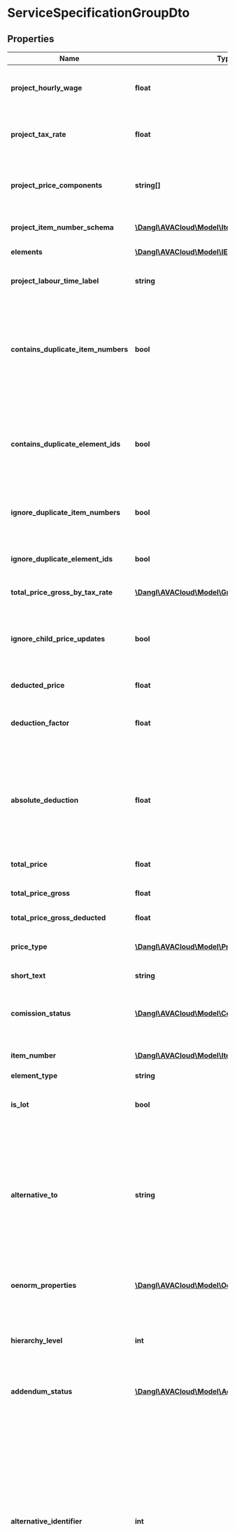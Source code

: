 # ServiceSpecificationGroupDto

## Properties
Name | Type | Description | Notes
------------ | ------------- | ------------- | -------------
**project_hourly_wage** | **float** | The hourly wage that is used within this ElementContainerBase. Will be propagated to child elements. | 
**project_tax_rate** | **float** | The tax rate that is used within this ElementContainerBase. Will be propagated to child elements. | 
**project_price_components** | **string[]** | The price components that are used within this project. They are ignored during Json deserialization because they will be set from the parent project. | [optional] 
**project_item_number_schema** | [**\Dangl\AVACloud\Model\ItemNumberSchemaDto**](ItemNumberSchemaDto.md) | The ItemNumberSchema that is used within this project. | [optional] 
**elements** | [**\Dangl\AVACloud\Model\IElementDto[]**](IElementDto.md) | The IElements within this ElementContainerBase. | [optional] 
**project_labour_time_label** | **string** | The label used in the parent Project to mark labour time, e.g. \&quot;Hours\&quot; or \&quot;Stunden\&quot;. | [optional] 
**contains_duplicate_item_numbers** | **bool** | Indicates if there are child IElements that have conflicting, duplicated ItemNumbers or if any child ElementContainerBase elements themselves contain duplicate ItemNumber s. Will always indicate false when told to ignore duplicate item numbers. | 
**contains_duplicate_element_ids** | **bool** | Indicates if there are child IElements that have conflicting, duplicated Ids or if any child ElementContainerBase elements themselves contain duplicate Id s. Will always indicate false when told to ignore duplicate item numbers. | 
**ignore_duplicate_item_numbers** | **bool** | Indicate if duplicated ItemNumbers within child elements are to be ignored. Will not perform checks for duplicates if yes. | 
**ignore_duplicate_element_ids** | **bool** | Indicate if duplicated Ids within child elements are to be ignored. Will not perform checks for duplicates if yes. | 
**total_price_gross_by_tax_rate** | [**\Dangl\AVACloud\Model\GrossPriceComponentDto[]**](GrossPriceComponentDto.md) | Price composition by tax rate. | [optional] 
**ignore_child_price_updates** | **bool** | Internally used to indicate that a propagation is currently done, this is done to not recalculate every single result from a lot of changes when it is sufficient to calculate the total price at once. | 
**deducted_price** | **float** | Net price after applied deductions. | 
**deduction_factor** | **float** | Factor of applied deductions to the total price. For example, \&quot;0.03\&quot; means that a 3% deduction is to be applied. | 
**absolute_deduction** | **float** | The exact amount of the discount as an absolute value. For backwards compatibility reasons, setting this value will also set a calculated value to DeductionFactor, which will also be updated in case the total price is changed to reflect a relative value of the absolute discount sum. | [optional] 
**total_price** | **float** | Will return this ElementContainerBase&#39;s total price. | 
**total_price_gross** | **float** | The total gross price for this ElementContainerBase including all child elements. | 
**total_price_gross_deducted** | **float** | Total gross price after applied deductions. | 
**price_type** | [**\Dangl\AVACloud\Model\PriceTypeDto**](PriceTypeDto.md) | Indicates the PriceType of this ElementContainerBase, whether it should factor into total costs or not. | 
**short_text** | **string** | Description for this ServiceSpecificationGroup. | [optional] 
**comission_status** | [**\Dangl\AVACloud\Model\ComissionStatusDto**](ComissionStatusDto.md) | Indicates if this service specification group is commissioned (and therefore should be executed), postponed for later or undefined. | 
**item_number** | [**\Dangl\AVACloud\Model\ItemNumberDto**](ItemNumberDto.md) | The ItemNumber for this INumberedElement interface. | [optional] 
**element_type** | **string** |  | [optional] 
**is_lot** | **bool** | This indicates if this group is the parent of a lot. See the documentation for more information about working with lots. | 
**alternative_to** | **string** | If this group is an alternative for a base group, then this property should point to the id of the group in this service specification that it can replace. If this is an alternative group to a base group, the PriceType should typically be set to \&quot;WithoutTotal\&quot; so this group does not factor into total costs. The PriceType is not changed when this property is set | [optional] 
**oenorm_properties** | [**\Dangl\AVACloud\Model\OenormPropertiesDto**](OenormPropertiesDto.md) | This class models special properties that only apply to some exchange scenarios where ÖNorm is used. | [optional] 
**hierarchy_level** | **int** | This is a zero based hierarchy level. It&#39;s set automatically when used in the context of a Project, and can be used to identify the hierarchy level of the current element. | 
**addendum_status** | [**\Dangl\AVACloud\Model\AddendumStatusDto**](AddendumStatusDto.md) | This indicates, if this element is part of an addendum an, if yes, with what status. | [optional] 
**alternative_identifier** | **int** | This is an optional property that can be used together with AlternativeTo. If this is set, you can indicate which alternative group a specific group is assigned to. That way, if you specifiy multiple alternative ServiceSpecificationGroups with the same AlternativeIdentifier, you can indicate that to replace a single base ServiceSpecificationGroup, multiple alternative ServiceSpecificationGroups should be used. This property is not checked or managed automatically, so it is possible for this property to become invalid, by for example setting this property but not setting a base group via AlternativeTo. | [optional] 
**alternative_group_identifier** | **int** | This is an optional property that can be used together with AlternativeTo and AlternativeGroupIdentifier. If this is set, you can indicate which alternative group a specific group is assigned to. That way, you can specify the id (in integer format) for the alternative group this group belongs to. It&#39;s different to AlternativeIdentifier in that the other property describes the id of the group, while this property here describes the group itself. If a group only has set AlternativeGroupIdentifier but not AlternativeIdentifier, then it likely is a base group for a specific group. This property is not checked or managed automatically, so it is possible for this property to become invalid, by for example setting this property but not setting a base group via AlternativeTo. | [optional] 

[[Back to Model list]](../README.md#documentation-for-models) [[Back to API list]](../README.md#documentation-for-api-endpoints) [[Back to README]](../README.md)


